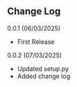 ## Change Log

0.0.1 (06/03/2025)
- First Release

0.0.2 (07/03/2025)
- Updated setup.py
- Added change log
